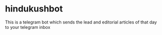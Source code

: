 # hindukushbot
This is a telegram bot which sends the lead and editorial articles of that day to your telegram inbox

